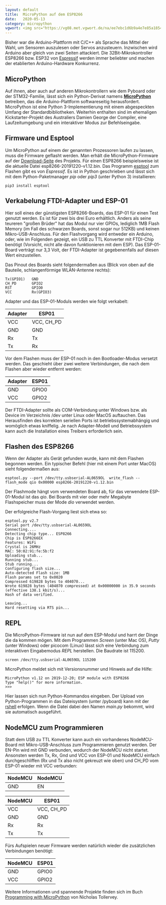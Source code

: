 ```yaml
---
layout: default
title:  MicroPython auf dem ESP8266
date:   2020-05-13
category: micropython
vgwort: <img src="https://vg08.met.vgwort.de/na/ee7ebc1d6b9a4e7e85a1854fa5795787" width="1" height="1" alt=">
---
```


Bisher war die Arduino-Plattform mit C/C++ als Sprache das Mittel der Wahl, um Sensoren auszulesen oder Servos anzusteuern. Inzwischen wird Arduino aber gleich von zwei Seiten attackiert. Die 32Bit-Mikrokontroller ESP8266 bzw. ESP32 von [Espressif](https://www.espressif.com/) werden immer beliebter und machen der etablierten Arduino-Hardware Konkurrenz.

## MicroPython
Auf ihnen, aber auch auf anderen Mikrokontrollern wie dem Pyboard oder der STM32-Familie, lässt sich ein Python-Derivat namens [**MicroPython**](http://micropython.org/) betreiben, das die Arduino-Plattform softwareseitig herausfordert. MicroPython ist eine Python 3-Implementierung mit einem abgespeckten Umfang der Standardbibliotheken. Weiterhin  enthalten sind im ehemaligen Kickstarter-Projekt des Australiers Damien George der Compiler, eine Laufzeitumgebung und ein interaktiver Modus zur Befehlseingabe.

## Firmware und Esptool

Um MicroPython auf einem der genannten Prozessoren laufen zu lassen, muss die Firmware geflasht werden. Man erhält die MicroPython-Firmware auf der [Download-Seite](http://micropython.org/download) des Projekts. Für einen ESP8266 beispielsweise ist die aktuelle Datei esp8266-20191220-v1.12.bin. Das Programm [esptool](https://github.com/espressif/esptool) zum Flashen gibt es von *Espressif*. Es ist in Python geschrieben und lässt sich mit dem Python-Paketmanager *pip* oder *pip3* (unter Python 3) installieren:

    pip3 install esptool

## Verkabelung FTDI-Adapter und ESP-01

Hier soll eines der günstigsten ESP8266-Boards, das ESP-01 für einen Test genutzt werden. Es ist für zwei bis drei Euro erhältlich. Anders als seine teureren "großen Brüder" hat das Modul nur vier GPIOs, lediglich 1MB Flash Memory (im Fall des schwarzen Boards, sonst sogar nur 512KB) und keinen Mikro-USB-Anschluss. Für den Flashvorgang wird entweder ein Arduino, oder, wie im Folgenden gezeigt, ein USB zu TTL Konverter mit FTDI-Chip benötigt (Vorsicht, nicht alle davon funktionieren mit dem ESP). Das ESP-01-Board verträgt nur 3,3 Volt, der FTDI-Adapter ist gegebenenfalls auf diesen Wert einzustellen.

Das Pinout des Boards sieht folgendermaßen aus (Blick von oben auf die Bauteile, schlangenförmige WLAN-Antenne rechts):

    Tx(GPIO1)   GND
    CH_PD       GPIO2
    RST         GPIO0
    VCC         Rx(GPIO3)

Adapter und das ESP-01-Moduls werden wie folgt verkabelt:

Adapter  |  ESP01
--|--
VCC  |  VCC, CH_PD
GND  |  GND
Rx  |  Tx
Tx  |  Rx


Vor dem Flashen muss der ESP-01 noch in den Bootloader-Modus versetzt werden. Das geschieht über zwei weitere Verbindungen, die nach dem Flashen aber wieder entfernt werden:


Adapter  |  ESP01
--|--
GND  |  GPIO0
VCC  |  GPIO2


Der FTDI-Adapter sollte als COM-Verbindung unter Windows bzw. als Device im Verzeichnis /dev unter Linux oder MacOS auftauchen. Das Herausfinden des korrekten seriellen Ports ist betriebssystemabhängig und womöglich etwas kniffelig. Je nach Adapter-Modell und Betriebssystem kann auch die Installation eines Treibers erforderlich sein.

## Flashen des ESP8266

Wenn der Adapter als Gerät gefunden wurde, kann mit dem Flashen begonnen werden. Ein typischer Befehl (hier mit einem Port unter MacOS) sieht folgendermaßen aus:

    esptool.py --port /dev/tty.usbserial-AL0659OL  write_flash --flash_mode qio 0x00000 esp8266-20191220-v1.12.bin

Der Flashmode hängt vom verwendeten Board ab, für das verwendete ESP-01-Modul ist das *qio*. Bei Boards mit vier oder mehr Megabyte Flashspeicher muss der Mode *dio* verwendet werden.

Der erfolgreiche Flash-Vorgang liest sich etwa so:

```
esptool.py v2.7
Serial port /dev/tty.usbserial-AL0659OL
Connecting....
Detecting chip type... ESP8266
Chip is ESP8266EX
Features: WiFi
Crystal is 26MHz
MAC: 50:02:91:fe:5b:f2
Uploading stub...
Running stub...
Stub running...
Configuring flash size...
Auto-detected Flash size: 1MB
Flash params set to 0x0020
Compressed 619828 bytes to 404070...
Wrote 619828 bytes (404070 compressed) at 0x00000000 in 35.9 seconds (effective 138.1 kbit/s)...
Hash of data verified.

Leaving...
Hard resetting via RTS pin...
```

## REPL

Die MicroPython-Firmware ist nun auf dem ESP-Modul und harrt der Dinge die da kommen mögen. Mit dem Programmen *Screen* (unter Mac OS), *Putty* (unter Windows) oder picocom (Linux) lässt sich eine Verbindung zum interaktiven Eingabemodus *REPL* herstellen. Die Baudrate ist 115200.

    screen /dev/tty.usbserial-AL0659OL 115200

MicroPython meldet sich mit Versionsnummer und Hinweis auf die Hilfe:

    MicroPython v1.12 on 2019-12-20; ESP module with ESP8266
    Type "help()" for more information.
    >>>

Hier lassen sich nun Python-Kommandos eingeben. Der Upload von Python-Programmen in das Dateisystem (unter /pyboard) kann mit der [rshell](https://github.com/dhylands/rshell) erfolgen. Wenn die Datei dabei den Namen *main.py* bekommt, wird sie automatisch ausgeführt.

## NodeMCU zum Programmieren  

Statt dem USB zu TTL Konverter kann auch ein vorhandenes NodeMCU-Board mit Mikro-USB-Anschluss zum Programmieren genutzt werden. Der EN-Pin wird mit GND verbunden, wodurch der NodeMCU nicht startet. Ansonsten werden Tx, Rx, Gnd und VCC von ESP-01 und NodeMCU einfach durchgeschliffen (Rx und Tx also nicht gekreuzt wie oben) und CH_PD vom ESP-01 wieder mit VCC verbunden:

NodeMCU  |  NodeMCU
--|--
GND  |  EN

NodeMCU  |  ESP01
--|--
VCC  |  VCC,  CH_PD
GND  |  GND
Rx  |  Rx
Tx  |  Tx


Fürs Aufspielen neuer Firmware werden natürlich wieder die zusätzlichen Verbindungen benötigt:

NodeMCU  |  ESP01
--|--
GND  |  GPIO0
VCC  |  GPIO2

Weitere Informationen und spannende Projekte finden sich im Buch [Programming with MicroPython](https://amzn.to/3paxOe2) von Nicholas Tollervey.
